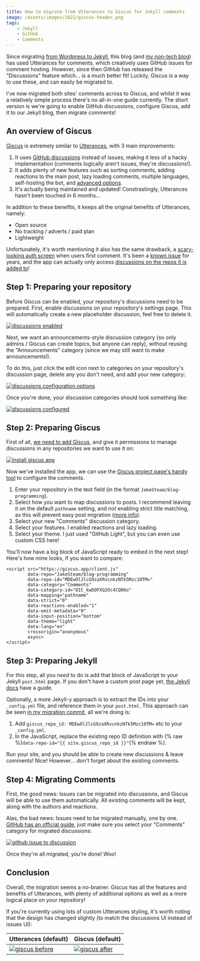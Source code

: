 ```yaml
---
title: How to migrate from Utterances to Giscus for Jekyll comments
image: /assets/images/2022/giscus-header.png
tags:
    - Jekyll
    - GitHub
    - Comments
---
```


Since migrating [from Wordpress to Jekyll](https://blog.jakelee.co.uk/blog-has-moved-from-wordpress-to-jekyll/), this blog (and [my non-tech blog](https://jakelee.co.uk)) has used Utterances for comments, which creatively uses GitHub issues for comment hosting. However, since then GitHub has released the "Discussions" feature which... is a much better fit! Luckily, Giscus is a way to use these, and can easily be migrated to.

I've now migrated both sites' comments across to Giscus, and whilst it was a relatively simple process there's no all-in-one guide currently. The short version is we're going to enable GitHub discussions, configure Giscus, add it to our Jekyll blog, then migrate comments!

## An overview of Giscus

[Giscus](https://giscus.app/) is extremely similar to [Utterances](https://utteranc.es/), with 3 main improvements:
1. It uses [GitHub discussions](https://docs.github.com/en/discussions) instead of issues, making it less of a hacky implementation (comments logically aren't issues, they're discussions!).
2. It adds plenty of new features such as sorting comments, adding reactions to the main post, lazy loading comments, multiple languages, self-hosting the bot, and [advanced options](https://github.com/giscus/giscus/blob/main/ADVANCED-USAGE.md).
3. It's actually being maintained and updated! Constrastingly, Utterances hasn't been touched in 6 months...

In addition to these benefits, it keeps all the original benefits of Utterances, namely:
* Open source 
* No tracking / adverts / paid plan
* Lightweight

Unfortunately, it's worth mentioning it also has the same drawback, a [scary-looking auth screen](/assets/images/2022/giscus-auth.png) when users first comment. It's been a [known issue](https://github.com/cirruslabs/cirrus-ci-docs/issues/751) for years, and the app can actually only access [discussions on the repos it is added to](/assets/images/2022/giscus-install.png)!

## Step 1: Preparing your repository

Before Giscus can be enabled, your repository's discussions need to be prepared. First, enable discussions on your repository's settings page. This will automatically create a new placeholder discussion, feel free to delete it.

[![discussions enabled](/assets/images/2022/giscus-discussions-enable.png)](/assets/images/2022/giscus-discussions-enable.png)

Next, we want an announcements-style discussion category (so only admins / Giscus can create topics, but anyone can reply), without reusing the "Announcements" category (since we may still want to make announcements!).

To do this, just click the edit icon next to categories on your repository's discussion page, delete any you don't need, and add your new category:

[![discussions configuration options](/assets/images/2022/giscus-comments-config-thumbnail.png)](/assets/images/2022/giscus-comments-config.png)

Once you're done, your discussion categories should look something like:

[![discussions configured](/assets/images/2022/giscus-comments-configured.png)](/assets/images/2022/giscus-comments-configured.png)

## Step 2: Preparing Giscus

First of all, [we need to add Giscus](https://github.com/apps/giscus), and give it permissions to manage discussions in any repositories we want to use it on:

[![install giscus app](/assets/images/2022/giscus-install-thumbnail.png)](/assets/images/2022/giscus-install.png)

Now we've installed the app, we can use the [Giscus project page's handy tool](https://giscus.app/) to configure the comments. 

1. Enter your repository in the text field (in the format `JakeSteam/blog-programming`).
2. Select how you want to map discussions to posts. I recommend leaving it on the default `pathname` setting, and *not* enabling strict title matching, as this will prevent easy post migration ([more info](https://github.com/giscus/giscus/blob/main/ADVANCED-USAGE.md#data-strict)).
3. Select your new "Comments" discussion category.
4. Select your features. I enabled reactions and lazy loading.
5. Select your theme. I just used "GitHub Light", but you can even use custom CSS here!

You'll now have a big block of JavaScript ready to embed in the next step! Here's how mine looks, if you want to compare:

```
<script src="https://giscus.app/client.js"
        data-repo="JakeSteam/blog-programming"
        data-repo-id="MDEwOlJlcG9zaXRvcnkzNTk5Mzc1OTM="
        data-category="Comments"
        data-category-id="DIC_kwDOFXQ2Oc4CQ06o"
        data-mapping="pathname"
        data-strict="0"
        data-reactions-enabled="1"
        data-emit-metadata="0"
        data-input-position="bottom"
        data-theme="light"
        data-lang="en"
        crossorigin="anonymous"
        async>
</script>
```

## Step 3: Preparing Jekyll

For this step, all you *need* to do is add that block of JavaScript to your Jekyll `post.html` page. If you don't have a custom post page yet, [the Jekyll docs](https://jekyllrb.com/docs/themes/#overriding-theme-defaults) have a guide.

Optionally, a more Jekyll-y approach is to extract the IDs into your `_config.yml` file, and reference them in your `post.html`. This approach can be seen [in my migration commit](https://github.com/JakeSteam/blog-programming/commit/6d6c112e5964a2248ad62d8caa36c38714abb078), all we're doing is:
1. Add `giscus_repo_id: MDEwOlJlcG9zaXRvcnkzNTk5Mzc1OTM=` etc to your `_config.yml`.
2. In the JavaScript, replace the existing repo ID definition with {% raw %}`data-repo-id="{{ site.giscus_repo_id }}"`{% endraw %}.

Run your site, and you should be able to create new discussions & leave comments! Nice! However... don't forget about the existing comments.

## Step 4: Migrating Comments

First, the good news: Issues can be migrated into discussions, and Giscus will be able to use them automatically. All existing comments will be kept, along with the authors and reactions.

Alas, the bad news: Issues need to be migrated manually, one by one. [GitHub has an official guide](https://docs.github.com/en/discussions/managing-discussions-for-your-community/moderating-discussions#converting-an-issue-to-a-discussion), just make sure you select your "Comments" category for migrated discussions:

[![github issue to discussion](/assets/images/2022/giscus-issue-to-discussion.png)](/assets/images/2022/giscus-issue-to-discussion.png)

Once they're all migrated, you're done! Woo!

## Conclusion

Overall, the migration seems a no-brainer. Giscus has all the features and benefits of Utterances, with plenty of additional options as well as a more logical place on your repository!

If you're currently using lots of custom Utterances styling, it's worth noting that the design has changed slightly (to match the discussions UI instead of issues UI):

| Utterances (default) | Giscus (default) |
| -- | -- |
| [![giscus before](/assets/images/2022/giscus-before-thumbnail.png)](/assets/images/2022/giscus-before.png) | [![giscus after](/assets/images/2022/giscus-after-thumbnail.png)](/assets/images/2022/giscus-after.png) | 
